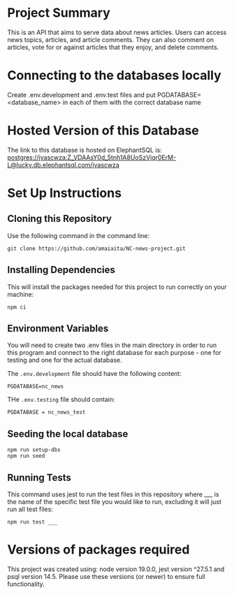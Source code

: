 # Project Summary

This is an API that aims to serve data about news articles. Users can access news topics, articles, and article comments. They can also comment on articles, vote for or against articles that they enjoy, and delete comments.

# Connecting to the databases locally

Create .env.development and .env.test files and put PGDATABASE=<database_name> in each of them with the correct database name

# Hosted Version of this Database

The link to this database is hosted on ElephantSQL is:
<postgres://jvascwza:Z_VDAAsY0d_5tnh1A8UoSzVjqr0ErM-L@lucky.db.elephantsql.com/jvascwza>

# Set Up Instructions

## Cloning this Repository

Use the following command in the command line:

```
git clone https://github.com/amaiaita/NC-news-project.git
```

## Installing Dependencies

This will install the packages needed for this project to run correctly on your machine:

```
npm ci
```

## Environment Variables

You will need to create two .env files in the main directory in order to run this program and connect to the right database for each purpose - one for testing and one for the actual database.

The `.env.development` file should have the following content:

```
PGDATABASE=nc_news
```

THe `.env.testing` file should contain:

```
PGDATABASE = nc_news_test
```

## Seeding the local database

```
npm run setup-dbs
npm run seed
```

## Running Tests

This command uses jest to run the test files in this repository where \_\_\_ is the name of the specific test file you would like to run, excluding it will just run all test files:

```
npm run test ___
```

# Versions of packages required

This project was created using: node version 19.0.0, jest version ^27.5.1 and psql version 14.5. Please use these versions (or newer) to ensure full functionality.
